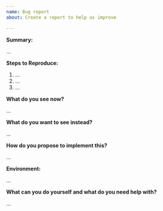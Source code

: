 ```yaml
---
name: Bug report
about: Create a report to help us improve

---
```


**Summary:** 
<!-- Summarize the problem in a few sentences: -->

...

**Steps to Reproduce:** 
<!-- How can we reproduce the problem? -->

1. ...
2. ...
3. ...

<!-- Please attach (or link to) configuration files if applicable -->

**What do you see now?**
<!-- Please attach (or link to) screenshots and logs if applicable -->

...

**What do you want to see instead?**
<!-- Please add some examples or mock-ups if applicable -->

...

**How do you propose to implement this?**
<!--
If unsure, add the discussion label and (temporarily) assign the expert
If you cannot assign people, please @mention the experts
-->

...

**Environment:**
<!-- Your environment: OS/Browser/Gateway/Device/...? Versions? IDs/EUIs? -->

...

**What can you do yourself and what do you need help with?**

...
